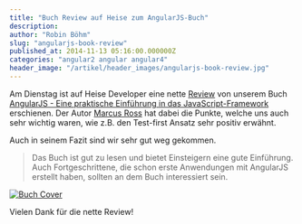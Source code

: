 ```yaml
---
title: "Buch Review auf Heise zum AngularJS-Buch"
description:
author: "Robin Böhm"
slug: "angularjs-book-review"
published_at: 2014-11-13 05:16:00.000000Z
categories: "angular2 angular angular4"
header_image: "/artikel/header_images/angularjs-book-review.jpg"
---
```


Am Dienstag ist auf Heise Developer eine nette [Review](http://www.heise.de/developer/artikel/AngularJS-eine-praktische-Einfuehrung-in-das-JavaScript-Framework-2444890.html) von unserem Buch [AngularJS -  Eine praktische Einführung in das JavaScript-Framework](https://www.amazon.de/gp/product/B00L2FCJI8) erschienen. Der Autor [Marcus Ross](http://about.me/marcus.ross) hat dabei die Punkte, welche uns auch sehr wichtig waren, wie z.B. den Test-first Ansatz sehr positiv erwähnt.

Auch in seinem Fazit sind wir sehr gut weg gekommen.

> Das Buch ist gut zu lesen und bietet Einsteigern eine gute Einführung.
> Auch Fortgeschrittene, die schon erste Anwendungen mit AngularJS erstellt haben, sollten an dem Buch interessiert sein.

[![Buch Cover](ajs.jpg)](https://www.amazon.de/gp/product/B00L2FCJI8)

Vielen Dank für die nette Review!



